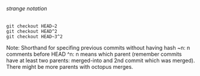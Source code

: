 ###### strange notation
    git checkout HEAD~2
    git checkout HEAD^2
    git checkout HEAD~3^2

Note:
Shorthand for specifing previous commits without having hash
~n: n comments before HEAD
^n: n means which parent (remember commits have at least two parents: merged-into and 2nd commit which was merged). There might be more parents with octopus merges.
